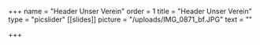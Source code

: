+++
name = "Header Unser Verein"
order = 1
title = "Header Unser Verein"
type = "picslider"
[[slides]]
picture = "/uploads/IMG_0871_bf.JPG"
text = ""

+++
